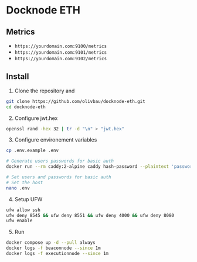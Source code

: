 # Docknode ETH

## Metrics

* `https://yourdomain.com:9100/metrics`
* `https://yourdomain.com:9101/metrics`
* `https://yourdomain.com:9102/metrics`

## Install 

1. Clone the repository and
```bash
git clone https://github.com/olivbau/docknode-eth.git
cd docknode-eth
```

2. Configure jwt.hex
```bash
openssl rand -hex 32 | tr -d "\n" > "jwt.hex"
```

3. Configure environement variables
```bash
cp .env.example .env

# Generate users passwords for basic auth
docker run --rm caddy:2-alpine caddy hash-password --plaintext 'password'

# Set users and passwords for basic auth
# Set the host
nano .env
```

4. Setup UFW
```bash
ufw allow ssh
ufw deny 8545 && ufw deny 8551 && ufw deny 4000 && ufw deny 8080
ufw enable
```

5. Run
```bash
docker compose up -d --pull always
docker logs -f beaconnode --since 1m
docker logs -f executionnode --since 1m
```